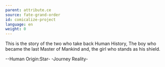 ```yaml
---
parent: attribute.ce
source: fate-grand-order
id: comicalize-project
language: en
weight: 0
---
```


This is the story of the two who take back Human History,
The boy who became the last Master of Mankind and, the girl who stands as his shield.

--Human Origin:Star-
-Journey Reality-
